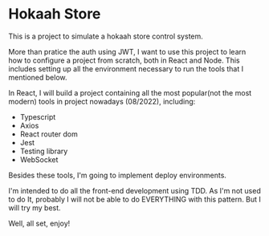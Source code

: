 # Hokaah Store

This is a project to simulate a hokaah store control system.

More than pratice the auth using JWT, I want to use this project to learn how to configure a project from scratch, both in React and Node. This includes setting up all the environment necessary to run the tools that I mentioned below.

In React, I will build a project containing all the most popular(not the most modern) tools in project nowadays (08/2022), including: 
  <ul>
    <li>Typescript</li>
    <li>Axios</li>
    <li>React router dom</li>
    <li>Jest</li>
    <li>Testing library</li>
    <li>WebSocket</li>   
  </ul>
  
Besides these tools, I'm going to implement deploy environments.

I'm intended to do all the front-end development using TDD. As I'm not used to do It, probably I will not be able to do EVERYTHING with this pattern. But I will try my best.

Well, all set, enjoy!
